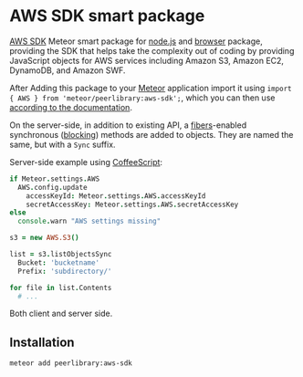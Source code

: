 AWS SDK smart package
=====================

[AWS SDK](https://aws.amazon.com/javascript/) Meteor smart package for [node.js](https://aws.amazon.com/sdk-for-node-js/)
and [browser](https://aws.amazon.com/sdk-for-browser/) package, providing the SDK that helps
take the complexity out of coding by providing JavaScript objects for AWS services including
Amazon S3, Amazon EC2, DynamoDB, and Amazon SWF.

After Adding this package to your [Meteor](http://www.meteor.com/) application import it using `import { AWS } from 'meteor/peerlibrary:aws-sdk';`,
which you can then use [according to the documentation](http://docs.aws.amazon.com/AWSJavaScriptSDK/latest/index.html).

On the server-side, in addition to existing API, a [fibers](https://github.com/laverdet/node-fibers)-enabled
synchronous ([blocking](https://github.com/peerlibrary/meteor-blocking)) methods are added to objects. They
are named the same, but with a `Sync` suffix.

Server-side example using [CoffeeScript](http://coffeescript.org/):

```coffee
if Meteor.settings.AWS
  AWS.config.update
    accessKeyId: Meteor.settings.AWS.accessKeyId
    secretAccessKey: Meteor.settings.AWS.secretAccessKey
else
  console.warn "AWS settings missing"

s3 = new AWS.S3()

list = s3.listObjectsSync
  Bucket: 'bucketname'
  Prefix: 'subdirectory/'

for file in list.Contents
  # ...
```

Both client and server side.

Installation
------------

```
meteor add peerlibrary:aws-sdk
```
